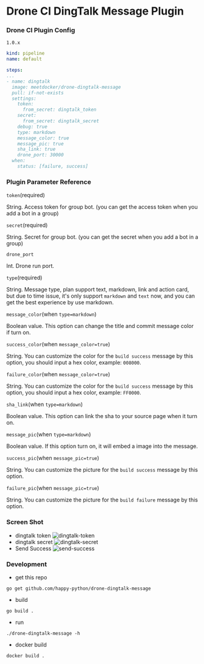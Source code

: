# Drone CI DingTalk Message Plugin

### Drone CI Plugin Config
`1.0.x`
```yaml
kind: pipeline
name: default

steps:
...
- name: dingtalk
  image: meetdocker/drone-dingtalk-message
  pull: if-not-exists
  settings:
    token:
      from_secret: dingtalk_token
    secret:
      from_secret: dingtalk_secret
    debug: true
    type: markdown
    message_color: true
    message_pic: true
    sha_link: true
    drone_port: 30000
  when:
    status: [failure, success]
```

### Plugin Parameter Reference
`token`(required)

String. Access token for group bot. (you can get the access token when you add a bot in a group)

`secret`(required)

String. Secret for group bot. (you can get the secret when you add a bot in a group)

`drone_port`

Int. Drone run port.

`type`(required)

String. Message type, plan support text, markdown, link and action card, but due to time issue, it's only support `markdown` and `text` now, and you can get the best experience by use markdown.

`message_color`(when `type=markdown`)

Boolean value. This option can change the title and commit message color if turn on.

`success_color`(when `message_color=true`)

String. You can customize the color for the `build success` message by this option, you should input a hex color, example: `008000`.

`failure_color`(when `message_color=true`)

String. You can customize the color for the `build success` message by this option, you should input a hex color, example: `FF0000`.

`sha_link`(when `type=markdown`)

Boolean value. This option can link the sha to your source page when it turn on.

`message_pic`(when `type=markdown`)

Boolean value. If this option turn on,  it will embed a image into the message.

`success_pic`(when `message_pic=true`)

String. You can customize the picture for the `build success` message by this option.

`failure_pic`(when `message_pic=true`)

String. You can customize the picture for the `build failure` message by this option.

### Screen Shot
- dingtalk token
![dingtalk-token](http://qiniu.rocbj.com/iShot2021-06-09%2014.04.21.png)
- dingtalk secret
![dingtalk-secret](http://qiniu.rocbj.com/iShot2021-06-09%2013.55.42.png)
- Send Success
![send-success](http://qiniu.rocbj.com/iShot2021-06-09%2014.13.21.png)

### Development
- get this repo
```shell
go get github.com/happy-python/drone-dingtalk-message
```
- build
```shell
go build .
```
- run
```shell
./drone-dingtalk-message -h
```
- docker build
```shell
docker build .
```